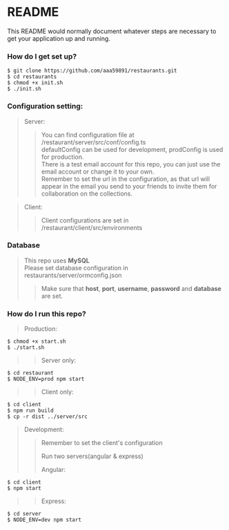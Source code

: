# README #

This README would normally document whatever steps are necessary to get your application up and running.

### How do I get set up? ###
   ```
   $ git clone https://github.com/aaa59891/restaurants.git  
   $ cd restaurants  
   $ chmod +x init.sh   
   $ ./init.sh
   ```
### Configuration setting: ###
>Server:
>>You can find configuration file at /restaurant/server/src/conf/config.ts  
>>defaultConfig can be used for development, prodConfig is used for production.  
>>There is a test email account for this repo, you can just use the email account or change it to your own.  
>>Remember to set the url in the configuration, as that url will appear in the email you send to your friends to invite them for collaboration on the collections.  

>Client:
>>Client configurations are set in /restaurant/client/src/environments  
### Database ###

>This repo uses **MySQL**  
>Please set database configuration in restaurants/server/ormconfig.json  
>>Make sure that **host**, **port**, **username**, **password** and **database** are set.


### How do I run this repo? ###
>Production:
```
$ chmod +x start.sh
$ ./start.sh
```
>>Server only:
```
$ cd restaurant
$ NODE_ENV=prod npm start
```
>>Client only:
```
$ cd client
$ npm run build
$ cp -r dist ../server/src
```
>Development:
>>Remember to set the client's configuration  
>>
>>Run two servers(angular & express)
>>
>>Angular:
```
$ cd client
$ npm start
```
>>Express:
```
$ cd server
$ NODE_ENV=dev npm start
```